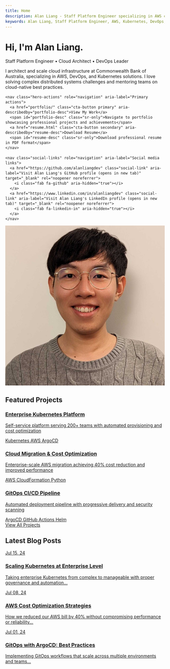 ```yaml
---
title: Home
description: Alan Liang - Staff Platform Engineer specializing in AWS cloud architecture, DevOps automation, and Kubernetes solutions. Explore my portfolio of enterprise-scale projects and technical expertise.
keywords: Alan Liang, Staff Platform Engineer, AWS, Kubernetes, DevOps, Cloud Architecture, Platform Engineering, Commonwealth Bank
---
```


# Hi, I'm Alan Liang.

<div class="hero-section" role="banner" aria-labelledby="hero-heading">
  <div class="hero-content">
    <p id="hero-heading" class="hero-tagline">Staff Platform Engineer • Cloud Architect • DevOps Leader</p>
    <p class="hero-bio">I architect and scale cloud infrastructure at Commonwealth Bank of Australia, specializing in AWS, DevOps, and Kubernetes solutions. I love solving complex distributed systems challenges and mentoring teams on cloud-native best practices.</p>
    
    <nav class="hero-actions" role="navigation" aria-label="Primary actions">
      <a href="portfolio/" class="cta-button primary" aria-describedby="portfolio-desc">View My Work</a>
      <span id="portfolio-desc" class="sr-only">Navigate to portfolio showcasing professional projects and achievements</span>
      <a href="resume.html" class="cta-button secondary" aria-describedby="resume-desc">Download Resume</a>
      <span id="resume-desc" class="sr-only">Download professional resume in PDF format</span>
    </nav>
    
    <nav class="social-links" role="navigation" aria-label="Social media links">
      <a href="https://github.com/alanliangdev" class="social-link" aria-label="Visit Alan Liang's GitHub profile (opens in new tab)" target="_blank" rel="noopener noreferrer">
        <i class="fab fa-github" aria-hidden="true"></i>
      </a>
      <a href="https://www.linkedin.com/in/alanliangdev" class="social-link" aria-label="Visit Alan Liang's LinkedIn profile (opens in new tab)" target="_blank" rel="noopener noreferrer">
        <i class="fab fa-linkedin-in" aria-hidden="true"></i>
      </a>
    </nav>
  </div>
  
  <div class="hero-image">
    <img src="assets/images/profile-photo.jpeg" alt="Professional headshot of Alan Liang, Staff Platform Engineer, smiling and wearing business attire">
  </div>
</div>

## Featured Projects

<section class="featured-projects" role="region" aria-labelledby="featured-projects-heading">
  
  <article class="featured-project">
    <a href="portfolio/kubernetes-platform" class="featured-project-link" aria-describedby="k8s-project-desc">
      <div class="featured-project-image kubernetes" role="img" aria-label="Kubernetes platform project icon">
        <i class="fas fa-dharmachakra" aria-hidden="true"></i>
      </div>
      <div class="featured-project-content">
        <h3 class="featured-project-title">Enterprise Kubernetes Platform</h3>
        <p id="k8s-project-desc" class="featured-project-description">Self-service platform serving 200+ teams with automated provisioning and cost optimization</p>
        <div class="featured-project-tech" role="list" aria-label="Technologies used">
          <span class="tech-tag" role="listitem">Kubernetes</span>
          <span class="tech-tag" role="listitem">AWS</span>
          <span class="tech-tag" role="listitem">ArgoCD</span>
        </div>
      </div>
    </a>
  </article>
  
  <article class="featured-project">
    <a href="portfolio/aws-migration" class="featured-project-link" aria-describedby="aws-project-desc">
      <div class="featured-project-image aws" role="img" aria-label="AWS cloud migration project icon">
        <i class="fab fa-aws" aria-hidden="true"></i>
      </div>
      <div class="featured-project-content">
        <h3 class="featured-project-title">Cloud Migration & Cost Optimization</h3>
        <p id="aws-project-desc" class="featured-project-description">Enterprise-scale AWS migration achieving 40% cost reduction and improved performance</p>
        <div class="featured-project-tech" role="list" aria-label="Technologies used">
          <span class="tech-tag" role="listitem">AWS</span>
          <span class="tech-tag" role="listitem">CloudFormation</span>
          <span class="tech-tag" role="listitem">Python</span>
        </div>
      </div>
    </a>
  </article>
  
  <article class="featured-project">
    <a href="portfolio/gitops-pipeline" class="featured-project-link" aria-describedby="gitops-project-desc">
      <div class="featured-project-image gitops" role="img" aria-label="GitOps CI/CD pipeline project icon">
        <i class="fas fa-code-branch" aria-hidden="true"></i>
      </div>
      <div class="featured-project-content">
        <h3 class="featured-project-title">GitOps CI/CD Pipeline</h3>
        <p id="gitops-project-desc" class="featured-project-description">Automated deployment pipeline with progressive delivery and security scanning</p>
        <div class="featured-project-tech" role="list" aria-label="Technologies used">
          <span class="tech-tag" role="listitem">ArgoCD</span>
          <span class="tech-tag" role="listitem">GitHub Actions</span>
          <span class="tech-tag" role="listitem">Helm</span>
        </div>
      </div>
    </a>
  </article>
</section>

<div class="view-all-projects">
  <a href="portfolio/" class="view-all-link">View All Projects <i class="fas fa-arrow-right"></i></a>
</div>

## Latest Blog Posts

<section class="blog-grid" role="region" aria-labelledby="latest-blog-heading">
  
  <article class="blog-card">
    <a href="blog/2024/07/15/kubernetes-enterprise-scaling.html" class="blog-card-link" aria-describedby="k8s-blog-desc">
      <div class="blog-card-image kubernetes" role="img" aria-label="Kubernetes blog post thumbnail">
        <div class="blog-card-date" aria-label="Published July 15, 2024">Jul 15, 24</div>
      </div>
      <h3 class="blog-card-title">Scaling Kubernetes at Enterprise Level</h3>
      <p id="k8s-blog-desc" class="blog-card-description">Taking enterprise Kubernetes from complex to manageable with proper governance and automation...</p>
    </a>
  </article>
  
  <article class="blog-card">
    <a href="blog/2024/07/08/aws-cost-optimization-strategies.html" class="blog-card-link" aria-describedby="aws-blog-desc">
      <div class="blog-card-image aws" role="img" aria-label="AWS cost optimization blog post thumbnail">
        <div class="blog-card-date" aria-label="Published July 8, 2024">Jul 08, 24</div>
      </div>
      <h3 class="blog-card-title">AWS Cost Optimization Strategies</h3>
      <p id="aws-blog-desc" class="blog-card-description">How we reduced our AWS bill by 40% without compromising performance or reliability...</p>
    </a>
  </article>
  
  <article class="blog-card">
    <a href="blog/2024/07/01/gitops-argocd-best-practices.html" class="blog-card-link" aria-describedby="gitops-blog-desc">
      <div class="blog-card-image gitops" role="img" aria-label="GitOps with ArgoCD blog post thumbnail">
        <div class="blog-card-date" aria-label="Published July 1, 2024">Jul 01, 24</div>
      </div>
      <h3 class="blog-card-title">GitOps with ArgoCD: Best Practices</h3>
      <p id="gitops-blog-desc" class="blog-card-description">Implementing GitOps workflows that scale across multiple environments and teams...</p>
    </a>
  </article>
</section>